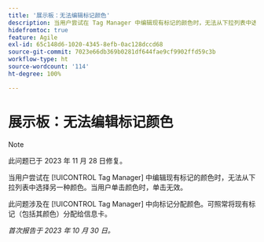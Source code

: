 ```yaml
---
title: '展示板：无法编辑标记颜色'
description: 当用户尝试在 Tag Manager 中编辑现有标记的颜色时，无法从下拉列表中选择另一种颜色。当用户单击颜色时，单击无效。
hidefromtoc: true
feature: Agile
exl-id: 65c148d6-1020-4345-8efb-0ac128dccd68
source-git-commit: 7023e66db369b0281df644fae9cf9902ffd59c3b
workflow-type: ht
source-wordcount: '114'
ht-degree: 100%

---
```


# 展示板：无法编辑标记颜色

>[!NOTE]
>
>此问题已于 2023 年 11 月 28 日修复。

当用户尝试在 [!UICONTROL Tag Manager] 中编辑现有标记的颜色时，无法从下拉列表中选择另一种颜色。当用户单击颜色时，单击无效。

此问题涉及在 [!UICONTROL Tag Manager] 中向标记分配颜色。可照常将现有标记（包括其颜色）分配给信息卡。

_首次报告于 2023 年 10 月 30 日。_
